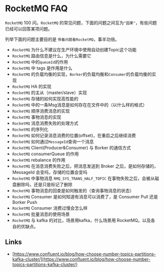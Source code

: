 # RocketMQ FAQ

`RocketMQ` 100 问。`RocketMQ` 的常见问题，下面的问题之间互为`"因果"`，有些问题已经可以回答某项问题。

列举下面的问题主要目的是 `带着问题看RocketMQ`，事半功倍。

- `RocketMQ` 为什么不建议在生产环境中使用自动创建Topic这个功能
- `RocketMQ` 路由信息是什么，为什么需要它
- `RocketMQ` 中的`queueId`的作用
- `RocketMQ` 中 tags 是作用是什么
- `RocketMQ` 的负载均衡的实现，`Borker`的负载均衡和`Consumer`的负载均衡的实现
- `RocketMQ` HA 的实现
- `RocketMQ` 的主从（master/slave）实现
- `RocketMQ` 存储的如何实现高性能的
- `RocketMQ` 中的一条Msg消息是如何存在在文件中的（以什么样的格式）
- `RocketMQ` 顺序消费消息的实现
- `RocketMQ` 事物消息的实现
- `RocketMQ` 消息消费失败的处理方式
- `RocketMQ` 的序列化
- `RocketMQ` 如何记录消息消费的位置(offset)，在重启之后继续消费
- `RocketMQ` 如何通过`MessageId`查询一个消息
- `RocketMQ` Client(Producer&Consumer) 与 Borker 的通信方式
- `RocketMQ` consumerQueue 的作用
- `RocketMQ` rebalance 的作用
- `RocketMQ` 在消息消费失败之后，把消息发送到 Broker 之后，是如何存储的，MessageId 会变吗，存储的位置会变吗
- `RocketMQ` 中事物消息 `RMQ_SYS_TRANS_HALF_TOPIC` 在事物失败之后，会被从磁盘删除吗，还是只是标记了删除
- `RocketMQ` 事物消息的回查是如何触发的（查询事物消息的状态）
- `RocketMQ` Consumer 是如何知道有消息可以消费了，是 Consumer Pull 还是 Borker Push
- `RocketMQ` Consumer 消费过慢会怎么样
- `RocketMQ` 批量消息的使用场景
- `RocketMQ` 与 kafka 的对比，场景用kafka，什么场景用 RocketMQ。以及各自的优缺点。

## Links

- [https://www.confluent.io/blog/how-choose-number-topics-partitions-kafka-cluster/](https://www.confluent.io/blog/how-choose-number-topics-partitions-kafka-cluster/)